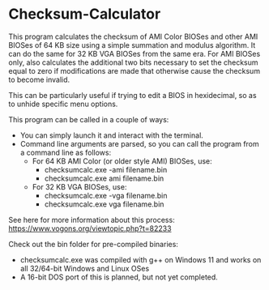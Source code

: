 # Checksum-Calculator

This program calculates the checksum of AMI Color BIOSes and other AMI BIOSes of 64 KB size using a simple summation and modulus algorithm. It can do the same for 32 KB VGA BIOSes from the same era. For AMI BIOSes only, also calculates the additional two bits necessary to set the checksum equal to zero if modifications are made that otherwise cause the checksum to become invalid.

This can be particularly useful if trying to edit a BIOS in hexidecimal, so as to unhide specific menu options.

This program can be called in a couple of ways:
 - You can simply launch it and interact with the terminal.
 - Command line arguments are parsed, so you can call the program from a command line as follows:
    - For 64 KB AMI Color (or older style AMI) BIOSes, use: 
        - checksumcalc.exe -ami filename.bin 
        - checksumcalc.exe ami filename.bin
    - For 32 KB VGA BIOSes, use:
        - checksumcalc.exe -vga filename.bin 
        - checksumcalc.exe vga filename.bin

See here for more information about this process: https://www.vogons.org/viewtopic.php?t=82233

Check out the bin folder for pre-compiled binaries:
 - checksumcalc.exe was compiled with g++ on Windows 11 and works on all 32/64-bit Windows and Linux OSes
 - A 16-bit DOS port of this is planned, but not yet completed.
